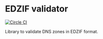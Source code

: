 EDZIF validator
===============

[![Circle CI](https://circleci.com/gh/mikl/edzif-validator.svg?style=svg)](https://circleci.com/gh/mikl/edzif-validator)

Library to validate DNS zones in EDZIF format.

